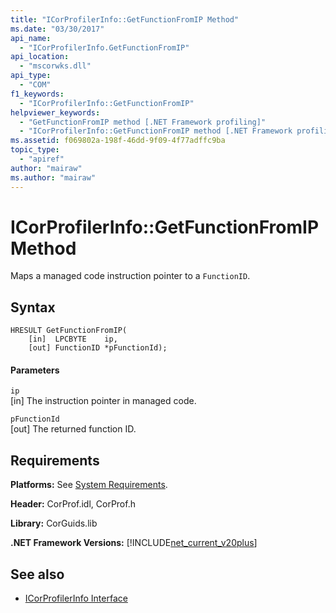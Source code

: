 ```yaml
---
title: "ICorProfilerInfo::GetFunctionFromIP Method"
ms.date: "03/30/2017"
api_name: 
  - "ICorProfilerInfo.GetFunctionFromIP"
api_location: 
  - "mscorwks.dll"
api_type: 
  - "COM"
f1_keywords: 
  - "ICorProfilerInfo::GetFunctionFromIP"
helpviewer_keywords: 
  - "GetFunctionFromIP method [.NET Framework profiling]"
  - "ICorProfilerInfo::GetFunctionFromIP method [.NET Framework profiling]"
ms.assetid: f069802a-198f-46dd-9f09-4f77adffc9ba
topic_type: 
  - "apiref"
author: "mairaw"
ms.author: "mairaw"
---
```

# ICorProfilerInfo::GetFunctionFromIP Method
Maps a managed code instruction pointer to a `FunctionID`.  
  
## Syntax  
  
```  
HRESULT GetFunctionFromIP(  
    [in]  LPCBYTE    ip,  
    [out] FunctionID *pFunctionId);  
```  
  
#### Parameters  
 `ip`  
 [in] The instruction pointer in managed code.  
  
 `pFunctionId`  
 [out] The returned function ID.  
  
## Requirements  
 **Platforms:** See [System Requirements](../../../../docs/framework/get-started/system-requirements.md).  
  
 **Header:** CorProf.idl, CorProf.h  
  
 **Library:** CorGuids.lib  
  
 **.NET Framework Versions:** [!INCLUDE[net_current_v20plus](../../../../includes/net-current-v20plus-md.md)]  
  
## See also
- [ICorProfilerInfo Interface](../../../../docs/framework/unmanaged-api/profiling/icorprofilerinfo-interface.md)
